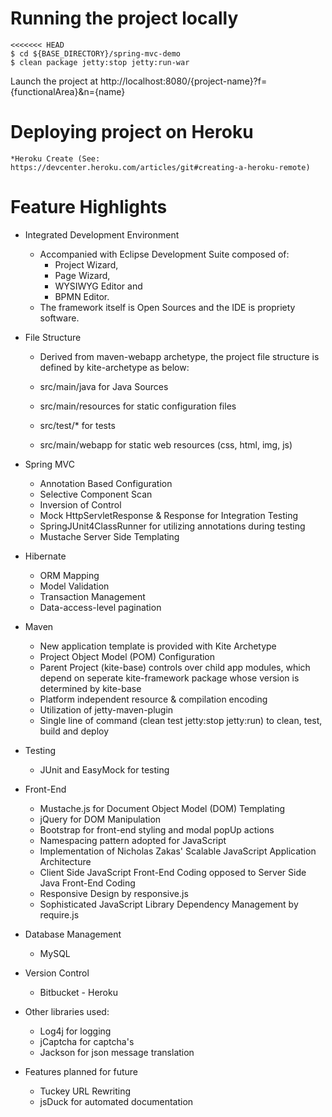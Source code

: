 # Running the project locally

```
<<<<<<< HEAD
$ cd ${BASE_DIRECTORY}/spring-mvc-demo
$ clean package jetty:stop jetty:run-war
```

Launch the project at http://localhost:8080/{project-name}?f={functionalArea}&n={name}

# Deploying project on Heroku
	
	*Heroku Create (See: https://devcenter.heroku.com/articles/git#creating-a-heroku-remote)


# Feature Highlights

* Integrated Development Environment

	* Accompanied with Eclipse Development Suite composed of:
		* Project Wizard, 
		* Page Wizard, 
		* WYSIWYG Editor and 
		* BPMN Editor.
	* The framework itself is Open Sources and the IDE is propriety software.

* File Structure

	* Derived from maven-webapp archetype, the project file structure is defined by kite-archetype as below:
	
	* src/main/java for Java Sources
	* src/main/resources for static configuration files
	* src/test/* for tests
	* src/main/webapp for static web resources (css, html, img, js)

* Spring MVC

	* Annotation Based Configuration
	* Selective Component Scan
	* Inversion of Control
	* Mock HttpServletResponse & Response for Integration Testing
	* SpringJUnit4ClassRunner for utilizing annotations during testing
	* Mustache Server Side Templating

* Hibernate

	* ORM Mapping
	* Model Validation
	* Transaction Management
	* Data-access-level pagination
		
* Maven

	* New application template is provided with Kite Archetype
	* Project Object Model (POM) Configuration
	* Parent Project (kite-base) controls over child app modules, which depend on seperate kite-framework package whose version is determined by kite-base
	* Platform independent resource & compilation encoding
	* Utilization of jetty-maven-plugin
	* Single line of command (clean test jetty:stop jetty:run) to clean, test, build and deploy

* Testing

	* JUnit and EasyMock for testing

* Front-End

	* Mustache.js for Document Object Model (DOM) Templating
	* jQuery for DOM Manipulation
	* Bootstrap for front-end styling and modal popUp actions
	* Namespacing pattern adopted for JavaScript
	* Implementation of Nicholas Zakas' Scalable JavaScript Application Architecture
	* Client Side JavaScript Front-End Coding opposed to Server Side Java Front-End Coding
	* Responsive Design by responsive.js
	* Sophisticated JavaScript Library Dependency Management by require.js
	
* Database Management

	* MySQL
	
* Version Control

	* Bitbucket - Heroku	
	
* Other libraries used:

	* Log4j for logging
	* jCaptcha for captcha's
	* Jackson for json message translation

* Features planned for future

	* Tuckey URL Rewriting
	* jsDuck for automated documentation
